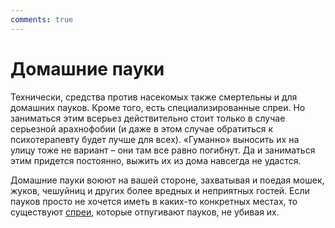 ```yaml
---
comments: true
---
```


# Домашние пауки

Технически, средства против насекомых также смертельны и для домашних пауков. Кроме того, есть специализированные спреи. Но заниматься этим всерьез действительно стоит только в случае серьезной арахнофобии (и даже в этом случае обратиться к психотерапевту будет лучше для всех). «Гуманно» выносить их на улицу тоже не вариант – они там все равно погибнут. Да и заниматься этим придется постоянно, выжить их из дома навсегда не удастся.

Домашние пауки воюют на вашей стороне, захватывая и поедая мошек, жуков, чешуйниц и других более вредных и неприятных гостей. Если пауков просто не хочется иметь в каких-то конкретных местах, то существуют [спреи](https://www.vliegenvangers.nl/spinnen-spray-spray-away-100-natuurlijk), которые отпугивают пауков, не убивая их.
